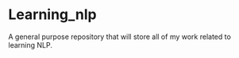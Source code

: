 # Learning_nlp
A general purpose repository that will store all of my work related to learning NLP. 
